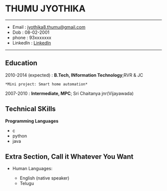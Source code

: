 THUMU JYOTHIKA
============

-------------------     ----------------------------
 * Email :                      jyothika8.thumu@gmail.com
 * Dob :                         08-02-2001
 * phone :                       93xxxxxxx
 * LinkedIn :                    [LinkedIn](https://linkedin.com)
-------------------     ----------------------------

Education
---------

2010-2014 (expected)
:   **B.Tech, INformation Technology**;RVR & JC 

    *Mini project: Smart home automation*

2007-2010
:   **Intermediate, MPC**; Sri Chaitanya jnr(Vijayawada)

    


Technical SKills
--------------------

**Programming Languages**
* c
* python
* java

Extra Section, Call it Whatever You Want
----------------------------------------

* Human Languages:

     * English (native speaker)
     * Telugu
     


